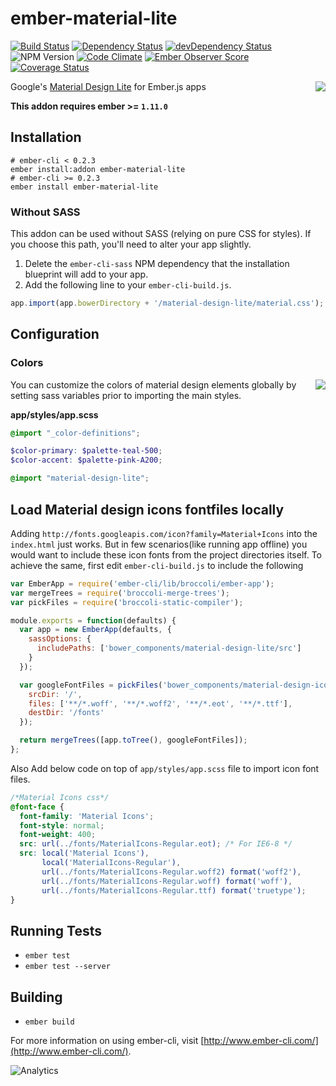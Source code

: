 # ember-material-lite

[![Build Status](https://travis-ci.org/mike-north/ember-material-lite.svg?branch=master)](https://travis-ci.org/mike-north/ember-material-lite)
[![Dependency Status](https://david-dm.org/mike-north/ember-material-lite.svg)](https://david-dm.org/mike-north/ember-material-lite)
[![devDependency Status](https://david-dm.org/mike-north/ember-material-lite/dev-status.svg)](https://david-dm.org/mike-north/ember-material-lite#info=devDependencies)
![NPM Version](https://img.shields.io/npm/v/ember-material-lite.svg)
[![Code Climate](https://codeclimate.com/github/mike-north/ember-material-lite/badges/gpa.svg)](https://codeclimate.com/github/mike-north/ember-material-lite)
[![Ember Observer Score](http://emberobserver.com/badges/ember-material-lite.svg)](http://emberobserver.com/addons/ember-material-lite)
[![Coverage Status](https://coveralls.io/repos/mike-north/ember-material-lite/badge.svg?branch=master&service=github)](https://coveralls.io/github/mike-north/ember-material-lite?branch=master)

<img src="http://i57.tinypic.com/ic6cdy.png" align="right" />

Google's [Material Design Lite](http://www.getmdl.io/) for Ember.js apps

**This addon requires ember >= `1.11.0`**

## Installation

```
# ember-cli < 0.2.3
ember install:addon ember-material-lite
# ember-cli >= 0.2.3
ember install ember-material-lite
```

### Without SASS

This addon can be used without SASS (relying on pure CSS for styles). If you choose this path, you'll need to alter your app slightly.

1. Delete the `ember-cli-sass` NPM dependency that the installation blueprint will add to your app.
2. Add the following line to your `ember-cli-build.js`.
```js
app.import(app.bowerDirectory + '/material-design-lite/material.css');
```

## Configuration

### Colors


<img src="http://i59.tinypic.com/ih4lro.png" align="right" />

You can customize the colors of material design elements globally by setting sass variables prior to importing the main styles. 

**app/styles/app.scss**
```scss
@import "_color-definitions";

$color-primary: $palette-teal-500;
$color-accent: $palette-pink-A200;

@import "material-design-lite";
```

## Load Material design icons fontfiles locally
Adding `http://fonts.googleapis.com/icon?family=Material+Icons` into the `index.html` just works.
But in few scenarios(like running app offline) you would want to include these icon fonts from the project directories itself. 
To achieve the same, first edit `ember-cli-build.js` to include the following

```js
var EmberApp = require('ember-cli/lib/broccoli/ember-app');
var mergeTrees = require('broccoli-merge-trees');
var pickFiles = require('broccoli-static-compiler');

module.exports = function(defaults) {
  var app = new EmberApp(defaults, {
    sassOptions: {
      includePaths: ['bower_components/material-design-lite/src']
    }    
  });

  var googleFontFiles = pickFiles('bower_components/material-design-icons/iconfont', {
    srcDir: '/',
    files: ['**/*.woff', '**/*.woff2', '**/*.eot', '**/*.ttf'],
    destDir: '/fonts'
  });

  return mergeTrees([app.toTree(), googleFontFiles]);
};
```

Also Add below code on top of `app/styles/app.scss` file to import icon font files.
```css
/*Material Icons css*/
@font-face {
  font-family: 'Material Icons';
  font-style: normal;
  font-weight: 400;
  src: url(../fonts/MaterialIcons-Regular.eot); /* For IE6-8 */
  src: local('Material Icons'),
       local('MaterialIcons-Regular'),
       url(../fonts/MaterialIcons-Regular.woff2) format('woff2'),
       url(../fonts/MaterialIcons-Regular.woff) format('woff'),
       url(../fonts/MaterialIcons-Regular.ttf) format('truetype');
}
```

## Running Tests

* `ember test`
* `ember test --server`

## Building

* `ember build`

For more information on using ember-cli, visit [http://www.ember-cli.com/](http://www.ember-cli.com/).

![Analytics](https://ga-beacon.appspot.com/UA-66610985-1/mike-north/ember-material-lite/readme)
